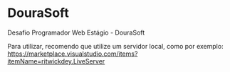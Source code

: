 # DouraSoft

Desafio Programador Web Estágio - DouraSoft

Para utilizar, recomendo que utilize um servidor local, como por exemplo: https://marketplace.visualstudio.com/items?itemName=ritwickdey.LiveServer

